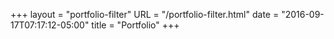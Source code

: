 +++
layout = "portfolio-filter"
URL = "/portfolio-filter.html"
date = "2016-09-17T07:17:12-05:00"
title = "Portfolio"
+++


